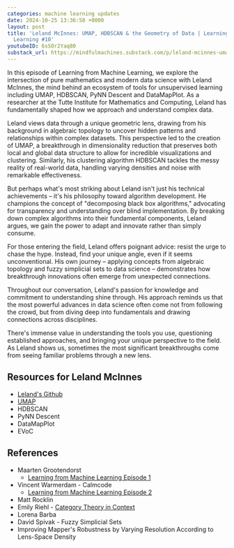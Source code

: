 ```yaml
---
categories: machine learning updates
date: 2024-10-25 13:36:58 +0000
layout: post
title: 'Leland McInnes: UMAP, HDBSCAN & the Geometry of Data | Learning from Machine
  Learning #10'
youtubeID: 6sSOr2Yaq80
substack_url: https://mindfulmachines.substack.com/p/leland-mcinnes-umap-hdbscan-the-geometry
---
```


In this episode of Learning from Machine Learning, we explore the intersection of pure mathematics and modern data science with Leland McInnes, the mind behind an ecosystem of tools for unsupervised learning including UMAP, HDBSCAN, PyNN Descent and DataMapPlot. As a researcher at the Tutte Institute for Mathematics and Computing, Leland has fundamentally shaped how we approach and understand complex data.

Leland views data through a unique geometric lens, drawing from his background in algebraic topology to uncover hidden patterns and relationships within complex datasets. This perspective led to the creation of UMAP, a breakthrough in dimensionality reduction that preserves both local and global data structure to allow for incredible visualizations and clustering. Similarly, his clustering algorithm HDBSCAN tackles the messy reality of real-world data, handling varying densities and noise with remarkable effectiveness.

But perhaps what's most striking about Leland isn't just his technical achievements – it's his philosophy toward algorithm development. He champions the concept of "decomposing black box algorithms," advocating for transparency and understanding over blind implementation. By breaking down complex algorithms into their fundamental components, Leland argues, we gain the power to adapt and innovate rather than simply consume.

For those entering the field, Leland offers poignant advice: resist the urge to chase the hype. Instead, find your unique angle, even if it seems unconventional. His own journey – applying concepts from algebraic topology and fuzzy simplicial sets to data science – demonstrates how breakthrough innovations often emerge from unexpected connections.

Throughout our conversation, Leland's passion for knowledge and commitment to understanding shine through. His approach reminds us that the most powerful advances in data science often come not from following the crowd, but from diving deep into fundamentals and drawing connections across disciplines.

There's immense value in understanding the tools you use, questioning established approaches, and bringing your unique perspective to the field. As Leland shows us, sometimes the most significant breakthroughs come from seeing familiar problems through a new lens.

## Resources for Leland McInnes

- [Leland's Github](https://github.com/lmcinnes)
- [UMAP](https://umap-learn.readthedocs.io/en/latest/)
- HDBSCAN
- PyNN Descent
- DataMapPlot
- EVoC

## References

- Maarten Grootendorst
  - [Learning from Machine Learning Episode 1](https://youtu.be/bLW_RH2Y6oI)
- Vincent Warmerdam - Calmcode
  - [Learning from Machine Learning Episode 2](https://youtu.be/yvgxRzqx1Jg)
- Matt Rocklin
- Emily Riehl - [Category Theory in Context](https://amzn.to/48ka3aU)
- Lorena Barba
- David Spivak - Fuzzy Simplicial Sets
- Improving Mapper's Robustness by Varying Resolution According to Lens-Space Density
